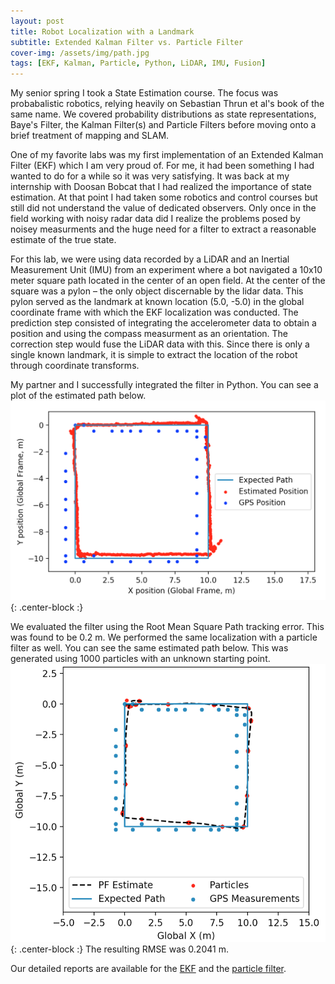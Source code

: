 ```yaml
---
layout: post
title: Robot Localization with a Landmark
subtitle: Extended Kalman Filter vs. Particle Filter
cover-img: /assets/img/path.jpg
tags: [EKF, Kalman, Particle, Python, LiDAR, IMU, Fusion]
---
```


My senior spring I took a State Estimation course. The focus was probabalistic robotics, relying heavily on Sebastian Thrun et al's book of the same name. We covered probability distributions as state representations, Baye's Filter, the Kalman Filter(s) and Particle Filters before moving onto a brief treatment of mapping and SLAM. 

One of my favorite labs was my first implementation of an Extended Kalman Filter (EKF) which I am very proud of. For me, it had been something I had wanted to do for a while so it was very satisfying. It was back at my internship with Doosan Bobcat that I had realized the importance of state estimation. At that point I had taken some robotics and control courses but still did not understand the value of dedicated observers. Only once in the field working with noisy radar data did I realize the problems posed by noisey measurments and the huge need for a filter to extract a reasonable estimate of the true state.

For this lab, we were using data recorded by a LiDAR and an Inertial Measurement Unit (IMU) from an experiment where a bot navigated a 10x10 meter square path located in the center of an open field. At the center of the square was a pylon – the
only object discernable by the lidar data. This pylon served as the landmark at known location (5.0, -5.0) in the global coordinate frame with which the EKF localization was conducted. The prediction step consisted of integrating the accelerometer data to obtain a position and using the compass measurment as an orientation. The correction step would fuse the LiDAR data with this. Since there is only a single known landmark, it is simple to extract the location of the robot through coordinate transforms.

My partner and I successfully integrated the filter in Python. You can see a plot of the estimated path below. 
![ekf_path](/assets/img/est_path_ekf.png){: .center-block :}

We evaluated the filter using the Root Mean Square Path tracking error. This was found to be 0.2 m. 
We performed the same localization with a particle filter as well. You can see the same estimated path below. This was generated using 1000 particles with an unknown starting point. 
![ekf_path](/assets/img/1000_unknownstart.png){: .center-block :}
The resulting RMSE was 0.2041 m.

Our detailed reports are available for the [EKF](https://github.com/peterjohnsonhmc/E205/blob/master/Lab3/E205_Lab3.pdf) and the [particle filter](https://github.com/peterjohnsonhmc/E205/blob/master/Lab4/E205_Lab4.pdf).